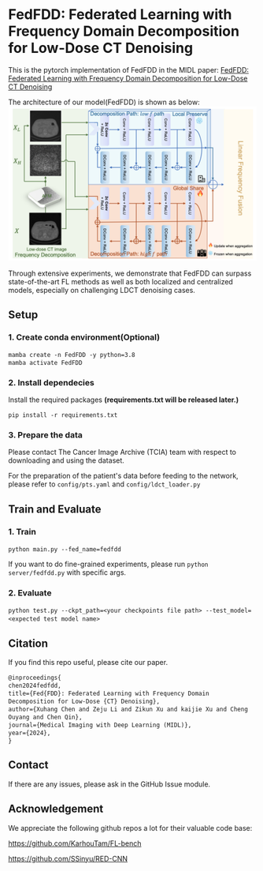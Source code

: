 # FedFDD: Federated Learning with Frequency Domain Decomposition for Low-Dose CT Denoising

This is the pytorch implementation of FedFDD in the MIDL paper: [FedFDD: Federated Learning with Frequency Domain Decomposition for Low-Dose CT Denoising](https://openreview.net/pdf?id=Zg0mfl10o2)

The architecture of our model(FedFDD) is shown as below:
![Alt text](imgs/architecture.png)

Through extensive experiments, we demonstrate that FedFDD can surpass state-of-the-art FL methods as well as both localized and centralized models, especially on challenging LDCT denoising cases.

## Setup

### 1. Create conda environment(Optional)
```
mamba create -n FedFDD -y python=3.8 
mamba activate FedFDD
```

### 2. Install dependecies
Install the required packages **(requirements.txt will be released later.)**
```
pip install -r requirements.txt
```

### 3. Prepare the data
Please contact The Cancer Image Archive (TCIA) team with respect to downloading and using the dataset.

For the preparation of the patient's data before feeding to the network, please refer to `config/pts.yaml` and `config/ldct_loader.py`


## Train and Evaluate

### 1. Train

`python main.py --fed_name=fedfdd`

If you want to do fine-grained experiments, please run `python server/fedfdd.py` with specific args.

### 2. Evaluate

`python test.py --ckpt_path=<your checkpoints file path> --test_model=<expected test model name> `



## Citation

If you find this repo useful, please cite our paper. 
```
@inproceedings{
chen2024fedfdd,
title={Fed{FDD}: Federated Learning with Frequency Domain Decomposition for Low-Dose {CT} Denoising},
author={Xuhang Chen and Zeju Li and Zikun Xu and kaijie Xu and Cheng Ouyang and Chen Qin},
journal={Medical Imaging with Deep Learning (MIDL)},
year={2024},
}
```

## Contact

If there are any issues, please ask in the GitHub Issue module.

## Acknowledgement

We appreciate the following github repos a lot for their valuable code base:

https://github.com/KarhouTam/FL-bench

https://github.com/SSinyu/RED-CNN
